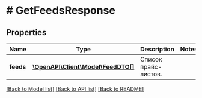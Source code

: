 # # GetFeedsResponse

## Properties

Name | Type | Description | Notes
------------ | ------------- | ------------- | -------------
**feeds** | [**\OpenAPI\Client\Model\FeedDTO[]**](FeedDTO.md) | Список прайс-листов. |

[[Back to Model list]](../../README.md#models) [[Back to API list]](../../README.md#endpoints) [[Back to README]](../../README.md)
